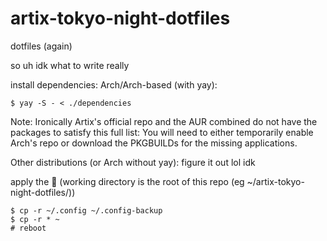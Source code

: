 # artix-tokyo-night-dotfiles
dotfiles (again)

so uh
idk what to write really

install dependencies:
Arch/Arch-based (with yay):

`$ yay -S - < ./dependencies`

Note: Ironically Artix's official repo and the AUR combined do not have the packages to satisfy this full list: You will need to either temporarily enable Arch's repo or download the PKGBUILDs for the missing applications.

Other distributions (or Arch without yay):
figure it out lol idk

apply the :rice: (working directory is the root of this repo (eg ~/artix-tokyo-night-dotfiles/))
```
$ cp -r ~/.config ~/.config-backup
$ cp -r * ~
# reboot
```
